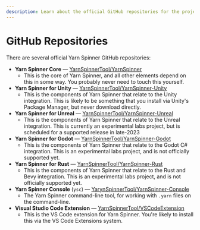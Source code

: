 ```yaml
---
description: Learn about the official GitHub repositories for the projects.
---
```


# GitHub Repositories

There are several official Yarn Spinner GitHub repositories:

* **Yarn Spinner Core** — [YarnSpinnerTool/YarnSpinner](https://github.com/YarnSpinnerTool/YarnSpinner)
  * This is the core of Yarn Spinner, and all other elements depend on this in some way. You probably never need to touch this yourself.
* **Yarn Spinner for Unity** — [YarnSpinnerTool/YarnSpinner-Unity](https://github.com/YarnSpinnerTool/YarnSpinner-Unity)
  * This is the components of Yarn Spinner that relate to the Unity integration. This is likely to be something that you install via Unity's Package Manager, but never download directly.
* **Yarn Spinner for Unreal** — [YarnSpinnerTool/YarnSpinner-Unreal](https://github.com/YarnSpinnerTool/YarnSpinner-Unreal)
  * This is the components of Yarn Spinner that relate to the Unreal integration. This is currently an experimental labs project, but is scheduled for a supported release in late-2023
* **Yarn Spinner for Godot** — [YarnSpinnerTool/YarnSpinner-Godot](https://github.com/YarnSpinnerTool/YarnSpinner-Godot)
  * This is the components of Yarn Spinner that relate to the Godot C# integration. This is an experimental labs project, and is not officially supported yet.
* **Yarn Spinner for Rust** — [YarnSpinnerTool/YarnSpinner-Rust](https://github.com/YarnSpinnerTool/YarnSpinner-Rust)
  * This is the components of Yarn Spinner that relate to the Rust and Bevy integration. This is an experimental labs project, and is not officially supported yet.
* **Yarn Spinner Console** (`ysc`) — [YarynSpinnerTool/YarnSpinner-Console](https://github.com/YarnSpinnerTool/YarnSpinner-Console)
  * The Yarn Spinner command-line tool, for working with `.yarn` files on the command-line.
* **Visual Studio Code Extension** — [YarnSpinnerTool/VSCodeExtension](https://github.com/YarnSpinnerTool/VSCodeExtension)
  * This is the VS Code extension for Yarn Spinner. You're likely to install this via the VS Code Extensions system.
